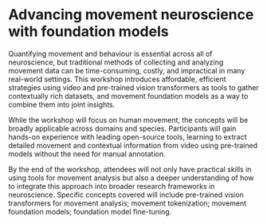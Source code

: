 # Advancing movement neuroscience with foundation models

Quantifying movement and behaviour is essential across all of neuroscience, but traditional methods of collecting and analyzing movement data can be time-consuming, costly, and impractical in many real-world settings. This workshop introduces affordable, efficient strategies using video and pre-trained vision transformers as tools to gather contextually rich datasets, and movement foundation models as a way to combine them into joint insights. 

While the workshop will focus on human movement, the concepts will be broadly applicable across domains and species. Participants will gain hands-on experience with leading open-source tools, learning to extract detailed movement and contextual information from video using pre-trained models without the need for manual annotation. 

By the end of the workshop, attendees will not only have practical skills in using tools for movement analysis but also a deeper understanding of how to integrate this approach into broader research frameworks in neuroscience. Specific concepts covered will include pre-trained vision transformers for movement analysis; movement tokenization; movement foundation models; foundation model fine-tuning.


